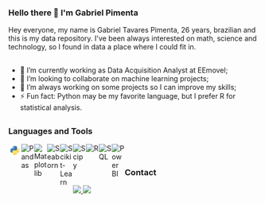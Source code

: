 ### Hello there 👋 I'm Gabriel Pimenta

Hey everyone, my name is Gabriel Tavares Pimenta, 26 years, brazilian and this is my data repository. I've been always interested on math, science and technology, so I found in data a place where I could fit in.

##

- 🌱 I’m currently working as Data Acquisition Analyst at EEmovel;
- 👯 I’m looking to collaborate on machine learning projects;
- 🤔 I’m always working on some projects so I can improve my skills;
- ⚡ Fun fact: Python may be my favorite language, but I prefer R for statistical analysis.

##
<h3> Languages and Tools </h3>
<img align="left" alt="Python" width="26px" src="https://raw.githubusercontent.com/github/explore/80688e429a7d4ef2fca1e82350fe8e3517d3494d/topics/python/python.png" />
<img align="left" alt="Pandas" width="26px" src="https://pandas.pydata.org/static/img/favicon_white.ico" />
<img align="left" alt="Matplotlib" width="26px" src="https://upload.wikimedia.org/wikipedia/commons/thumb/0/01/Created_with_Matplotlib-logo.svg/2048px-Created_with_Matplotlib-logo.svg.png" />
<img align="left" alt="Seaborn" width="26px" src="https://user-images.githubusercontent.com/315810/92161415-9e357100-edfe-11ea-917d-f9e33fd60741.png" />
<img align="left" alt="Scikit-Learn" width="26px" src="https://avatars-03.gitter.im/group/iv/4/57542cd7c43b8c60197770d2](https://upload.wikimedia.org/wikipedia/commons/thumb/0/05/Scikit_learn_logo_small.svg/2560px-Scikit_learn_logo_small.svg.png" />
<img align="left" alt="Scipy" width="26px" src="https://images.opencollective.com/scipy/c7e4afc/logo/256.png" />
<img align="left" alt="R" width="26px" src="https://cdn.iconscout.com/icon/free/png-256/r-5-283170.png" />
<img align="left" alt="SQL" width="26px" src="[https://logospng.org/download/mysql/mysql-256.png](https://cdn-icons-png.flaticon.com/512/9544/9544010.png)" />
<img align="left" alt="Power BI" width="26px" src="https://i0.wp.com/www.fourmoo.com/wp-content/uploads/2020/11/PowerBI.256x256.png?fit=256%2C256&ssl=1" />
<br>

##
<h3> Contact </h3>

<a href="https://wa.me/<5516991221330>" alt="WhatsApp" target="_blank">

<img src="https://img.shields.io/badge/-WhatsApp-25d366?style=flat-square&labelColor=25d366&logo=whatsapp&logoColor=white&link=https://wa.me/<SEUNUMERO>"/>

</a>

<a href="mailto:<gttpimenta@gmail.com>" alt="gmail" target="_blank">

<img src="https://img.shields.io/badge/-Gmail-FF0000?style=flat-square&labelColor=FF0000&logo=gmail&logoColor=white&link=mailto:<SEUEMAIL>" />

</a>
